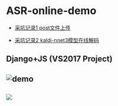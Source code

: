 # ASR-online-demo

- [采坑记录1 post文件上传](https://blog.csdn.net/dhj_tsukuba/article/details/112167117)

- [采坑记录2 kaldi-nnet3模型在线解码](https://blog.csdn.net/dhj_tsukuba/article/details/113620910)

## Django+JS (VS2017 Project)

## ![demo](https://media.giphy.com/media/GiVhZFsRwYHs0ygnPM/giphy.gif)

## ![](https://media.giphy.com/media/9kX2qNBKRr07EKKQ2o/giphy.gif)
